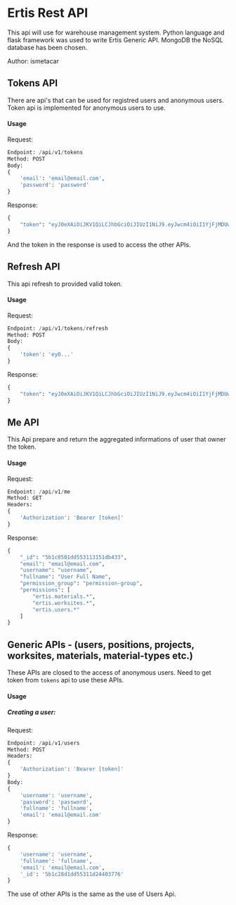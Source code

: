 # Ertis Rest API

This api will use for warehouse management system. Python language and flask framework was used to write Ertis Generic API. MongoDB the NoSQL database has been chosen. 

Author: ismetacar

## Tokens API

There are api's that can be used for registred users and anonymous users. Token api is implemented for anonymous users to use.

#### Usage

Request:
```python
Endpoint: /api/v1/tokens
Method: POST
Body:
{
    'email': 'email@email.com',
    'password': 'password'
}
```
Response:

```python
{
    "token": "eyJ0eXAiOiJKV1QiLCJhbGciOiJIUzI1NiJ9.eyJwcm4iOiI1YjFjMDUwMWRkNTUzMTEzMTUxZGI0MzMiLCJleHAiOjE1Mjg1Njk1NzksImp0aSI6IjViMWMxYjY3ZGQ1NTMxMTk0OTlmMTUxYiIsImlhdCI6MTUyODU2ODY3OX0.Edg8gTxDmMOC3E5IvPfH3QDzebNlmbzKvAsVO8d4UMY"
}
```

And the token in the response is used to access the other APIs.

## Refresh API
This api refresh to provided valid token.

#### Usage
Request:
```python
Endpoint: /api/v1/tokens/refresh
Method: POST
Body:
{
    'token': 'ey0...'
}
```

Response:
```python
{
    "token": "eyJ0eXAiOiJKV1QiLCJhbGciOiJIUzI1NiJ9.eyJwcm4iOiI1YjFjMDUwMWRkNTUzMTEzMTUxZGI0MzMiLCJleHAiOjE1Mjg1Njk1NzksImp0aSI6IjViMWMxYjY3ZGQ1NTMxMTk0OTlmMTUxYiIsImlhdCI6MTUyODU2ODY3OX0.Edg8gTxDmMOC3E5IvPfH3QDzebNlmbzKvAsVO8d4UMY"
}
```


## Me API
This Api prepare and return the aggregated informations of user that owner the token.

#### Usage

Request:
```python
Endpoint: /api/v1/me
Method: GET
Headers: 
{
    'Authorization': 'Bearer [token]'
}
```

Response:
```python
{
    "_id": "5b1c0501dd553113151db433",
    "email": "email@email.com",
    "username": "username",
    "fullname": "User Full Name",
    "permission_group": "permission-group",
    "permissions": [
        "ertis.materials.*",
        "ertis.worksites.*",
        "ertis.users.*"
    ]
}
```

## Generic APIs - (users, positions, projects, worksites, materials, material-types etc.)

These APIs are closed to the access of anonymous users. Need to get token from `tokens` api to use these APIs.

#### Usage
##### Creating a user:
Request:
```python
Endpoint: /api/v1/users
Method: POST
Headers:
{
    'Authorization': 'Bearer [token]'
}
Body:
{
    'username': 'username',
    'password': 'password',
    'fullname': 'fullname',
    'email': 'email@email.com'
}
```

Response: 
```python
{
    'username': 'username',
    'fullname': 'fullname',
    'email': 'email@email.com',
    '_id': '5b1c28d1dd55311d24403776'
}
```

The use of other APIs is the same as the use of Users Api.
